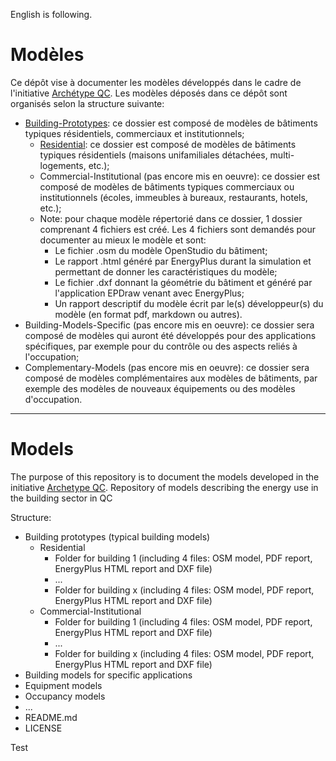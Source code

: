 English is following.  
  
# Modèles  
Ce dépôt vise à documenter les modèles développés dans le cadre de l'initiative [Archétype QC](https://github.com/Archetype-QC). Les modèles déposés dans ce dépôt sont organisés selon la structure suivante:  
- [Building-Prototypes](https://github.com/Archetype-QC/models/tree/main/Building-Prototypes): ce dossier est composé de modèles de bâtiments typiques résidentiels, commerciaux et institutionnels;  
  - [Residential](https://github.com/Archetype-QC/models/tree/main/Building-Prototypes/Residential): ce dossier est composé de modèles de bâtiments typiques résidentiels (maisons unifamiliales détachées, multi-logements, etc.);  
  - Commercial-Institutional (pas encore mis en oeuvre): ce dossier est composé de modèles de bâtiments typiques commerciaux ou institutionnels (écoles, immeubles à bureaux, restaurants, hotels, etc.);  
  - Note: pour chaque modèle répertorié dans ce dossier, 1 dossier comprenant 4 fichiers est créé. Les 4 fichiers sont demandés pour documenter au mieux le modèle et sont:  
    - Le fichier .osm du modèle OpenStudio du bâtiment;  
    - Le rapport .html généré par EnergyPlus durant la simulation et permettant de donner les caractéristiques du modèle;  
    - Le fichier .dxf donnant la géométrie du bâtiment et généré par l'application EPDraw venant avec EnergyPlus;  
    - Un rapport descriptif du modèle écrit par le(s) développeur(s) du modèle (en format pdf, markdown ou autres).   
- Building-Models-Specific (pas encore mis en oeuvre): ce dossier sera composé de modèles qui auront été développés pour des applications spécifiques, par exemple pour du contrôle ou des aspects reliés à l'occupation;  
- Complementary-Models (pas encore mis en oeuvre): ce dossier sera composé de modèles complémentaires aux modèles de bâtiments, par exemple des modèles de nouveaux équipements ou des modèles d'occupation.     
  
--------------------------------------------------------------------------------
# Models
The purpose of this repository is to document the models developed in the initiative [Archetype QC](https://github.com/Archetype-QC).
Repository of models describing the energy use in the building sector in QC  

Structure:  
- Building prototypes (typical building models)  
  - Residential
    - Folder for building 1 (including 4 files: OSM model, PDF report, EnergyPlus HTML report and DXF file)
    - ...
    - Folder for building x (including 4 files: OSM model, PDF report, EnergyPlus HTML report and DXF file)
  - Commercial-Institutional
    - Folder for building 1 (including 4 files: OSM model, PDF report, EnergyPlus HTML report and DXF file)
    - ...
    - Folder for building x (including 4 files: OSM model, PDF report, EnergyPlus HTML report and DXF file)
- Building models for specific applications
- Equipment models
- Occupancy models
- ...
- README.md
- LICENSE

Test
